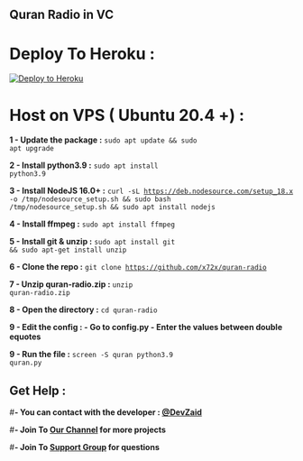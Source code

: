 ## Quran Radio in VC

# Deploy To Heroku :

[![Deploy to Heroku](https://binbashbanana.github.io/deploy-buttons/buttons/remade/heroku.svg)](https://heroku.com/deploy/?template=https://github.com/x72x/quran-radio)

# Host on VPS ( Ubuntu 20.4 +) :

<b>1 - Update the package :</b> <code>sudo apt update && sudo apt upgrade</code>

<b>2 - Install python3.9 :</b> <code>sudo apt install python3.9</code>

<b>3 - Install NodeJS 16.0+ :</b> <code>curl -sL https://deb.nodesource.com/setup_18.x -o /tmp/nodesource_setup.sh && sudo bash /tmp/nodesource_setup.sh && sudo apt install nodejs</code>

<b>4 - Install ffmpeg :</b> <code>sudo apt install ffmpeg</code>

<b>5 - Install git & unzip :</b> <code>sudo apt install git && sudo apt-get install unzip</code>

<b>6 - Clone the repo :</b> <code>git clone https://github.com/x72x/quran-radio</code>

<b>7 - Unzip quran-radio.zip :</b> <code>unzip quran-radio.zip</code>

<b>8 - Open the directory :</b> <code>cd quran-radio</code>

<b>9 - Edit the config : 
    - Go to config.py
    - Enter the values between double equotes
</b>

<b>9 - Run the file :</b> <code>screen -S quran python3.9 quran.py</code>

## Get Help :

#**- You can contact with the developer : [@DevZaid](https://t.me/DevZaid)**

#**- Join To [Our Channel](https://t.me/Y88F8) for more projects**

#**- Join To [Support Group](https://t.me/PythonProjectsChat) for questions**
